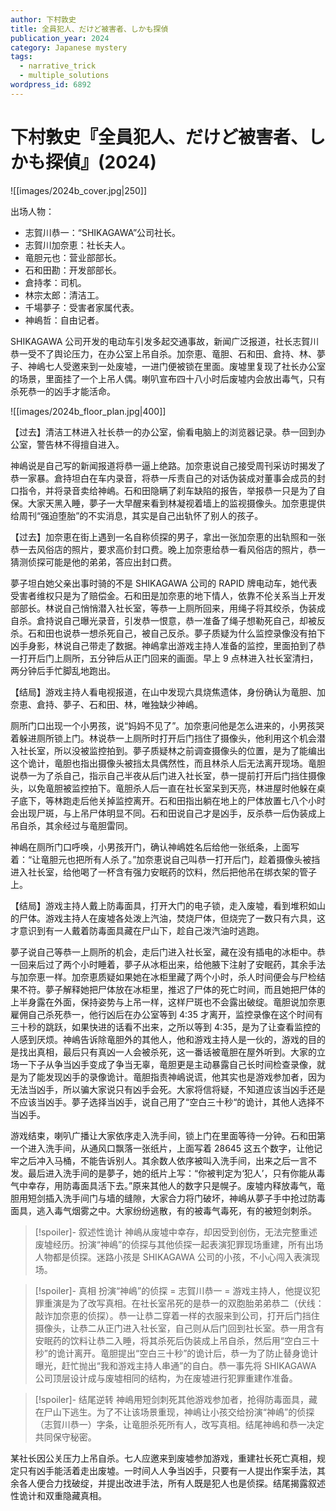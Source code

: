 ```yaml
---
author: 下村敦史
title: 全員犯人、だけど被害者、しかも探偵
publication_year: 2024
category: Japanese mystery
tags:
  - narrative_trick
  - multiple_solutions
wordpress_id: 6892
---
```


# 下村敦史『全員犯人、だけど被害者、しかも探偵』(2024)

![[images/2024b_cover.jpg|250]]

出场人物：
* 志賀川恭一：“SHIKAGAWA”公司社长。
* 志賀川加奈恵：社长夫人。
* 竜胆元也：营业部部长。
* 石和田勘：开发部部长。
* 倉持孝：司机。
* 林宗太郎：清洁工。
* 千場夢子：受害者家属代表。
* 神嶋哲：自由记者。

SHIKAGAWA 公司开发的电动车引发多起交通事故，新闻广泛报道，社长志賀川恭一受不了舆论压力，在办公室上吊自杀。加奈恵、竜胆、石和田、倉持、林、夢子、神嶋七人受邀来到一处废墟，一进门便被锁在里面。废墟里复现了社长办公室的场景，里面挂了一个上吊人偶。喇叭宣布四十八小时后废墟内会放出毒气，只有杀死恭一的凶手才能活命。

![[images/2024b_floor_plan.jpg|400]]

【过去】清洁工林进入社长恭一的办公室，偷看电脑上的浏览器记录。恭一回到办公室，警告林不得擅自进入。

神嶋说是自己写的新闻报道将恭一逼上绝路。加奈恵说自己接受周刊采访时揭发了恭一家暴。倉持坦白在车内录音，将恭一斥责自己的对话伪装成对董事会成员的封口指令，并将录音卖给神嶋。石和田隐瞒了刹车缺陷的报告，举报恭一只是为了自保。大家天黑入睡，夢子一大早醒来看到林凝视着墙上的监视摄像头。加奈恵提供给周刊“强迫堕胎”的不实消息，其实是自己出轨怀了别人的孩子。

【过去】加奈恵在街上遇到一名自称侦探的男子，拿出一张加奈恵的出轨照和一张恭一去风俗店的照片，要求高价封口费。晚上加奈恵给恭一看风俗店的照片，恭一猜测侦探可能是他的弟弟，答应出封口费。

夢子坦白她父亲出事时骑的不是 SHIKAGAWA 公司的 RAPID 牌电动车，她代表受害者维权只是为了赔偿金。石和田是加奈恵的地下情人，依靠不伦关系当上开发部部长。林说自己悄悄潜入社长室，等恭一上厕所回来，用绳子将其绞杀，伪装成自杀。倉持说自己曝光录音，引发恭一恨意，恭一准备了绳子想勒死自己，却被反杀。石和田也说恭一想杀死自己，被自己反杀。夢子质疑为什么监控录像没有拍下凶手身影，林说自己带走了数据。神嶋拿出游戏主持人准备的监控，里面拍到了恭一打开后门上厕所，五分钟后从正门回来的画面。早上 9 点林进入社长室清扫，两分钟后手忙脚乱地跑出。

【结局】游戏主持人看电视报道，在山中发现六具烧焦遗体，身份确认为竜胆、加奈恵、倉持、夢子、石和田、林，唯独缺少神嶋。

厕所门口出现一个小男孩，说“妈妈不见了”。加奈恵问他是怎么进来的，小男孩哭着躲进厕所锁上门。林说恭一上厕所时打开后门挡住了摄像头，他利用这个机会潜入社长室，所以没被监控拍到。夢子质疑林之前调查摄像头的位置，是为了能编出这个诡计，竜胆也指出摄像头被挡太具偶然性，而且林杀人后无法离开现场。竜胆说恭一为了杀自己，指示自己半夜从后门进入社长室，恭一提前打开后门挡住摄像头，以免竜胆被监控拍下。竜胆杀人后一直在社长室呆到天亮，林进屋时他躲在桌子底下，等林跑走后他关掉监控离开。石和田指出躺在地上的尸体放置七八个小时会出现尸斑，与上吊尸体明显不同。石和田说自己才是凶手，反杀恭一后伪装成上吊自杀，其余经过与竜胆雷同。

神嶋在厕所门口呼唤，小男孩开门，确认神嶋姓名后给他一张纸条，上面写着：“让竜胆元也把所有人杀了。”加奈恵说自己叫恭一打开后门，趁着摄像头被挡进入社长室，给他喝了一杯含有强力安眠药的饮料，然后把他吊在绑衣架的管子上。

【结局】游戏主持人戴上防毒面具，打开大门的电子锁，走入废墟，看到堆积如山的尸体。游戏主持人在废墟各处泼上汽油，焚烧尸体，但烧完了一数只有六具，这才意识到有一人戴着防毒面具藏在尸山下，趁自己泼汽油时逃跑。

夢子说自己等恭一上厕所的机会，走后门进入社长室，藏在没有插电的冰柜中。恭一回来后过了两个小时睡着，夢子从冰柜出来，给他腋下注射了安眠药，其余手法与加奈恵一样。加奈恵质疑如果她在冰柜里藏了两个小时，杀人时间便会与尸检结果不符。夢子解释她把尸体放在冰柜里，推迟了尸体的死亡时间，而且她把尸体的上半身露在外面，保持姿势与上吊一样，这样尸斑也不会露出破绽。竜胆说加奈恵雇佣自己杀死恭一，他行凶后在办公室等到 4:35 才离开，监控录像在这个时间有三十秒的跳跃，如果快进的话看不出来，之所以等到 4:35，是为了让查看监控的人感到厌烦。神嶋告诉除竜胆外的其他人，他和游戏主持人是一伙的，游戏的目的是找出真相，最后只有真凶一人会被杀死，这一番话被竜胆在屋外听到。大家的立场一下子从争当凶手变成了争当无辜，竜胆更是主动暴露自己长时间检查录像，就是为了能发现凶手的录像诡计。竜胆指责神嶋说谎，他其实也是游戏参加者，因为无法当凶手，所以骗大家说只有凶手会死。大家将信将疑，不知道应该当凶手还是不应该当凶手。夢子选择当凶手，说自己用了“空白三十秒“的诡计，其他人选择不当凶手。

游戏结束，喇叭广播让大家依序走入洗手间，锁上门在里面等待一分钟。石和田第一个进入洗手间，从通风口飘落一张纸片，上面写着 28645 这五个数字，让他记牢之后冲入马桶，不能告诉别人。其余数人依序被叫入洗手间，出来之后一言不发。最后进入洗手间的是夢子，她的纸片上写：“你被判定为‘犯人’，只有你能从毒气中幸存，用防毒面具活下去。”原来其他人的数字只是幌子。废墟内释放毒气，竜胆用短剑插入洗手间门与墙的缝隙，大家合力将门破坏，神嶋从夢子手中抢过防毒面具，逃入毒气烟雾之中。大家纷纷逃散，有的被毒气毒死，有的被短剑刺杀。

> [!spoiler]- 叙述性诡计
> 神嶋从废墟中幸存，却因受到创伤，无法完整重述废墟经历。扮演“神嶋”的侦探与其他侦探一起表演犯罪现场重建，所有出场人物都是侦探。迷路小孩是 SHIKAGAWA 公司的小孩，不小心闯入表演现场。

> [!spoiler]- 真相
> 扮演“神嶋”的侦探 = 志賀川恭一 = 游戏主持人，他提议犯罪重演是为了改写真相。在社长室吊死的是恭一的双胞胎弟弟恭二（伏线：敲诈加奈恵的侦探）。恭一让恭二穿着一样的衣服来到公司，打开后门挡住摄像头，让恭二从正门进入社长室，自己则从后门回到社长室。恭一用含有安眠药的饮料让恭二入睡，将其杀死后伪装成上吊自杀，然后用“空白三十秒”的诡计离开。竜胆提出“空白三十秒”的诡计后，恭一为了防止替身诡计曝光，赶忙抛出“我和游戏主持人串通”的自白。恭一事先将 SHIKAGAWA 公司顶层设计成与废墟相同的结构，为在废墟进行犯罪重建作准备。

> [!spoiler]- 结尾逆转
> 神嶋用短剑刺死其他游戏参加者，抢得防毒面具，藏在尸山下逃生。为了不让该场景重现，神嶋让小孩交给扮演“神嶋”的侦探（志賀川恭一）字条，让竜胆杀死所有人，改写真相。结尾神嶋和恭一决定共同保守秘密。

某社长因公关压力上吊自杀。七人应邀来到废墟参加游戏，重建社长死亡真相，规定只有凶手能活着走出废墟。一时间人人争当凶手，只要有一人提出作案手法，其余各人便合力找破绽，并提出改进手法，所有人既是犯人也是侦探。结尾揭露叙述性诡计和双重隐藏真相。
